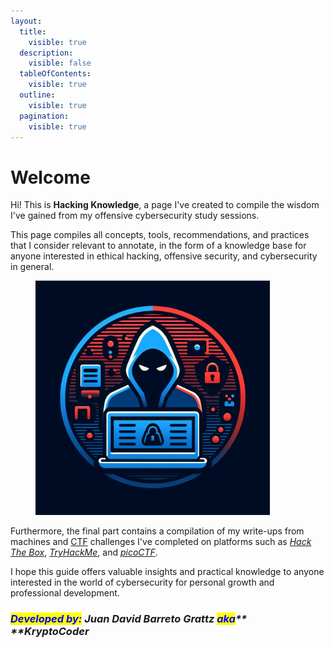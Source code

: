 ```yaml
---
layout:
  title:
    visible: true
  description:
    visible: false
  tableOfContents:
    visible: true
  outline:
    visible: true
  pagination:
    visible: true
---
```


# Welcome

Hi! This is **Hacking Knowledge**, a page I've created to compile the wisdom I've gained from my offensive cybersecurity study sessions.

This page compiles all concepts, tools, recommendations, and practices that I consider relevant to annotate, in the form of a knowledge base for anyone interested in ethical hacking, offensive security, and cybersecurity in general.

<figure><img src=".gitbook/assets/Hacking_Knowledge_7.jpeg" alt="" width="375"><figcaption></figcaption></figure>

Furthermore, the final part contains a compilation of my write-ups from machines and [CTF](practical-skill-development/capture-the-flag-ctf-competitions.md) challenges I've completed on platforms such as [_Hack The Box_](https://www.hackthebox.com/), [_TryHackMe_](https://tryhackme.com/), and [_picoCTF_](https://picoctf.org/).

I hope this guide offers valuable insights and practical knowledge to anyone interested in the world of cybersecurity for personal growth and professional development.

### _<mark style="color:blue;">**Developed by:**</mark>**&#x20;****Juan David Barreto Grattz****&#x20;**<mark style="color:blue;">**aka**</mark>**&#x20;****KryptoCoder**_
